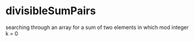 # divisibleSumPairs
searching through an array for a sum of two elements in which mod integer k = 0
